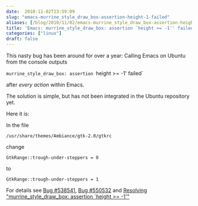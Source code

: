 ```yaml
---
date:  2010-11-02T23:59:09
slug: "emacs-murrine_style_draw_box-assertion-height-1-failed"
aliases: [/blog/2010/11/02/emacs-murrine_style_draw_box-assertion-height-1-failed]
title: 'Emacs: murrine_style_draw_box: assertion `height >= -1'' failed'
categories: ["linux"]
draft: false
---
```


This nasty bug has been around for over a year: Calling Emacs on Ubuntu from the console outputs

`murrine_style_draw_box: assertion `height >= -1' failed`

after _every action_ within Emacs.

The solution is simple, but has not been integrated in the Ubuntu repository yet.

Here it is:

In the file

`/usr/share/themes/Ambiance/gtk-2.0/gtkrc`

change

`GtkRange::trough-under-steppers = 0`

to

`GtkRange::trough-under-steppers = 1`

For details see [Bug #538541](https://bugs.launchpad.net/ubuntu/+source/emacs23/+bug/538541), [Bug #550532](https://bugs.launchpad.net/ubuntu/+source/emacs-snapshot/+bug/550532) and ﻿[Resolving "murrine_style_draw_box: assertion `height >= -1'"](http://thehacklist.blogspot.com/2010/06/resolving-murrinestyledrawbox-assertion.html)
